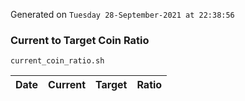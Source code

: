 Generated on `Tuesday 28-September-2021 at 22:38:56`

### Current to Target Coin Ratio
`current_coin_ratio.sh`

Date|Current|Target|Ratio
---|---|---|---
